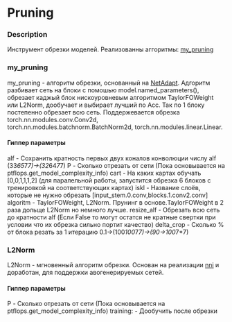 # Pruning

### Description
Инструмент обрезки моделей.
Реализованны аггоритмы: [my_pruning](#my_pruning)

### my_pruning
my_pruning - алгоритм обрезки, основанный на [NetAdapt](https://arxiv.org/abs/1804.03230).
Адгоритм разбивает сеть на блоки c помошью model.named_parameters(), обрезает каджый блок нискоуровневым алгоритмом TaylorFOWeight или L2Norm, дообучает и выбирает лучший по Acc. Так по 1 блоку постепенно обрезает всю сеть. Поддержевается обрезка torch.nn.modules.conv.Conv2d, torch.nn.modules.batchnorm.BatchNorm2d, torch.nn.modules.linear.Linear.

#### Гиппер параметры
alf        - Сохранить кратность первых двух коналов конволюции числу alf (33*65*7*7)->(32*64*7*7)
P          - Сколько отрезать от сети (Пока основывается на ptflops.get_model_complexity_info)
cart       - На каких картах обучать [0,0,1,1,1,2] (для паралельной работы, запустится обрезка 6 блоков с тренировкой на соответствующих картах)
iskl       - Название слоёв, которые не нужно обрезать [input_stem.0.conv,blocks.1.conv2.conv]
algoritm   - TaylorFOWeight, L2Norm. Прунинг в основе.TaylorFOWeight в 2 раза дольще L2Norm но немного лучше.
resize_alf - Обрезать всю сеть до кратности alf (Если False то могут остатся не кратные свертки при условии что их обрезка сильно портит качество)
delta_crop - Сколько % от блока резать за 1 итерацию 0.1->(100*100*7*7)->(90->100*7*7)

### L2Norm
L2Norm - мгновенный алгоритм обрезки. Основан на реализации [nni](https://nni.readthedocs.io/en/stable/reference/compression/pruner.html#l1-norm-pruner) и доработан, для поддержки авогенерируемых сетей.
#### Гиппер параметры
P          - Сколько отрезать от сети (Пока основывается на ptflops.get_model_complexity_info)
training:  - Дообучить после обрезки